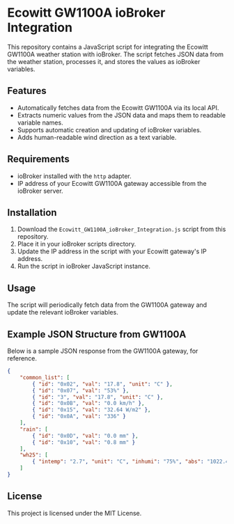 
# Ecowitt GW1100A ioBroker Integration

This repository contains a JavaScript script for integrating the Ecowitt GW1100A weather station with ioBroker.
The script fetches JSON data from the weather station, processes it, and stores the values as ioBroker variables.

## Features

- Automatically fetches data from the Ecowitt GW1100A via its local API.
- Extracts numeric values from the JSON data and maps them to readable variable names.
- Supports automatic creation and updating of ioBroker variables.
- Adds human-readable wind direction as a text variable.

## Requirements

- ioBroker installed with the `http` adapter.
- IP address of your Ecowitt GW1100A gateway accessible from the ioBroker server.

## Installation

1. Download the `Ecowitt_GW1100A_ioBroker_Integration.js` script from this repository.
2. Place it in your ioBroker scripts directory.
3. Update the IP address in the script with your Ecowitt gateway's IP address.
4. Run the script in ioBroker JavaScript instance.

## Usage

The script will periodically fetch data from the GW1100A gateway and update the relevant ioBroker variables.

## Example JSON Structure from GW1100A

Below is a sample JSON response from the GW1100A gateway, for reference.

```json
{
    "common_list": [
        { "id": "0x02", "val": "17.8", "unit": "C" },
        { "id": "0x07", "val": "53%" },
        { "id": "3", "val": "17.8", "unit": "C" },
        { "id": "0x0B", "val": "0.0 km/h" },
        { "id": "0x15", "val": "32.64 W/m2" },
        { "id": "0x0A", "val": "336" }
    ],
    "rain": [
        { "id": "0x0D", "val": "0.0 mm" },
        { "id": "0x10", "val": "0.8 mm" }
    ],
    "wh25": [
        { "intemp": "2.7", "unit": "C", "inhumi": "75%", "abs": "1022.4 hPa", "rel": "1022.4 hPa" }
    ]
}
```

## License

This project is licensed under the MIT License.
